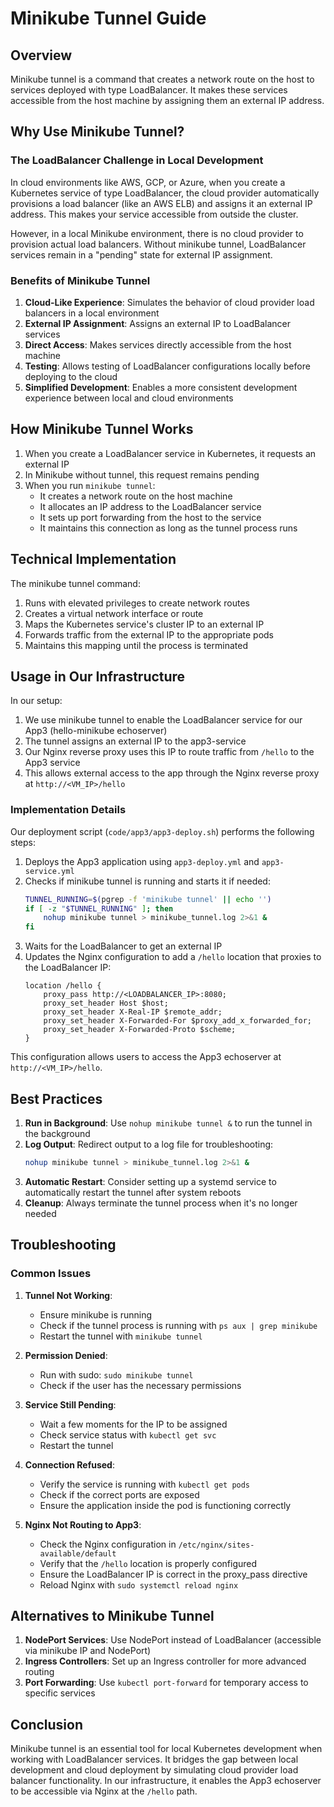 # Minikube Tunnel Guide

## Overview

Minikube tunnel is a command that creates a network route on the host to services deployed with type LoadBalancer. It makes these services accessible from the host machine by assigning them an external IP address.

## Why Use Minikube Tunnel?

### The LoadBalancer Challenge in Local Development

In cloud environments like AWS, GCP, or Azure, when you create a Kubernetes service of type LoadBalancer, the cloud provider automatically provisions a load balancer (like an AWS ELB) and assigns it an external IP address. This makes your service accessible from outside the cluster.

However, in a local Minikube environment, there is no cloud provider to provision actual load balancers. Without minikube tunnel, LoadBalancer services remain in a "pending" state for external IP assignment.

### Benefits of Minikube Tunnel

1. **Cloud-Like Experience**: Simulates the behavior of cloud provider load balancers in a local environment
2. **External IP Assignment**: Assigns an external IP to LoadBalancer services
3. **Direct Access**: Makes services directly accessible from the host machine
4. **Testing**: Allows testing of LoadBalancer configurations locally before deploying to the cloud
5. **Simplified Development**: Enables a more consistent development experience between local and cloud environments

## How Minikube Tunnel Works

1. When you create a LoadBalancer service in Kubernetes, it requests an external IP
2. In Minikube without tunnel, this request remains pending
3. When you run `minikube tunnel`:
   - It creates a network route on the host machine
   - It allocates an IP address to the LoadBalancer service
   - It sets up port forwarding from the host to the service
   - It maintains this connection as long as the tunnel process runs

## Technical Implementation

The minikube tunnel command:

1. Runs with elevated privileges to create network routes
2. Creates a virtual network interface or route
3. Maps the Kubernetes service's cluster IP to an external IP
4. Forwards traffic from the external IP to the appropriate pods
5. Maintains this mapping until the process is terminated

## Usage in Our Infrastructure

In our setup:

1. We use minikube tunnel to enable the LoadBalancer service for our App3 (hello-minikube echoserver)
2. The tunnel assigns an external IP to the app3-service
3. Our Nginx reverse proxy uses this IP to route traffic from `/hello` to the App3 service
4. This allows external access to the app through the Nginx reverse proxy at `http://<VM_IP>/hello`

### Implementation Details

Our deployment script (`code/app3/app3-deploy.sh`) performs the following steps:

1. Deploys the App3 application using `app3-deploy.yml` and `app3-service.yml`
2. Checks if minikube tunnel is running and starts it if needed:
   ```bash
   TUNNEL_RUNNING=$(pgrep -f 'minikube tunnel' || echo '')
   if [ -z "$TUNNEL_RUNNING" ]; then
       nohup minikube tunnel > minikube_tunnel.log 2>&1 &
   fi
   ```
3. Waits for the LoadBalancer to get an external IP
4. Updates the Nginx configuration to add a `/hello` location that proxies to the LoadBalancer IP:
   ```nginx
   location /hello {
       proxy_pass http://<LOADBALANCER_IP>:8080;
       proxy_set_header Host $host;
       proxy_set_header X-Real-IP $remote_addr;
       proxy_set_header X-Forwarded-For $proxy_add_x_forwarded_for;
       proxy_set_header X-Forwarded-Proto $scheme;
   }
   ```

This configuration allows users to access the App3 echoserver at `http://<VM_IP>/hello`.

## Best Practices

1. **Run in Background**: Use `nohup minikube tunnel &` to run the tunnel in the background
2. **Log Output**: Redirect output to a log file for troubleshooting:
   ```bash
   nohup minikube tunnel > minikube_tunnel.log 2>&1 &
   ```
3. **Automatic Restart**: Consider setting up a systemd service to automatically restart the tunnel after system reboots
4. **Cleanup**: Always terminate the tunnel process when it's no longer needed

## Troubleshooting

### Common Issues

1. **Tunnel Not Working**:
   - Ensure minikube is running
   - Check if the tunnel process is running with `ps aux | grep minikube`
   - Restart the tunnel with `minikube tunnel`

2. **Permission Denied**:
   - Run with sudo: `sudo minikube tunnel`
   - Check if the user has the necessary permissions

3. **Service Still Pending**:
   - Wait a few moments for the IP to be assigned
   - Check service status with `kubectl get svc`
   - Restart the tunnel

4. **Connection Refused**:
   - Verify the service is running with `kubectl get pods`
   - Check if the correct ports are exposed
   - Ensure the application inside the pod is functioning correctly

5. **Nginx Not Routing to App3**:
   - Check the Nginx configuration in `/etc/nginx/sites-available/default`
   - Verify that the `/hello` location is properly configured
   - Ensure the LoadBalancer IP is correct in the proxy_pass directive
   - Reload Nginx with `sudo systemctl reload nginx`

## Alternatives to Minikube Tunnel

1. **NodePort Services**: Use NodePort instead of LoadBalancer (accessible via minikube IP and NodePort)
2. **Ingress Controllers**: Set up an Ingress controller for more advanced routing
3. **Port Forwarding**: Use `kubectl port-forward` for temporary access to specific services

## Conclusion

Minikube tunnel is an essential tool for local Kubernetes development when working with LoadBalancer services. It bridges the gap between local development and cloud deployment by simulating cloud provider load balancer functionality. In our infrastructure, it enables the App3 echoserver to be accessible via Nginx at the `/hello` path.
